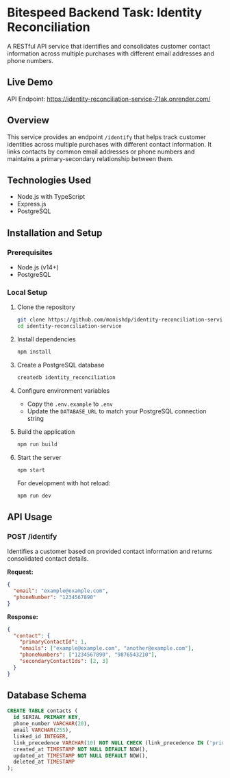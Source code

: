 # Bitespeed Backend Task: Identity Reconciliation

A RESTful API service that identifies and consolidates customer contact information across multiple purchases with different email addresses and phone numbers.

## Live Demo

API Endpoint: https://identity-reconciliation-service-71ak.onrender.com/

## Overview

This service provides an endpoint `/identify` that helps track customer identities across multiple purchases with different contact information. It links contacts by common email addresses or phone numbers and maintains a primary-secondary relationship between them.

## Technologies Used

- Node.js with TypeScript
- Express.js
- PostgreSQL

## Installation and Setup

### Prerequisites

- Node.js (v14+)
- PostgreSQL

### Local Setup

1. Clone the repository
   ```bash
   git clone https://github.com/monishdp/identity-reconciliation-service.git
   cd identity-reconciliation-service
   ```

2. Install dependencies
   ```bash
   npm install
   ```

3. Create a PostgreSQL database
   ```bash
   createdb identity_reconciliation
   ```

4. Configure environment variables
   - Copy the `.env.example` to `.env`
   - Update the `DATABASE_URL` to match your PostgreSQL connection string

5. Build the application
   ```bash
   npm run build
   ```

6. Start the server
   ```bash
   npm start
   ```

   For development with hot reload:
   ```bash
   npm run dev
   ```

## API Usage

### POST /identify

Identifies a customer based on provided contact information and returns consolidated contact details.

**Request:**
```json
{
  "email": "example@example.com",
  "phoneNumber": "1234567890"
}
```

**Response:**
```json
{
  "contact": {
    "primaryContactId": 1,
    "emails": ["example@example.com", "another@example.com"],
    "phoneNumbers": ["1234567890", "9876543210"],
    "secondaryContactIds": [2, 3]
  }
}
```

## Database Schema

```sql
CREATE TABLE contacts (
  id SERIAL PRIMARY KEY,
  phone_number VARCHAR(20),
  email VARCHAR(255),
  linked_id INTEGER,
  link_precedence VARCHAR(10) NOT NULL CHECK (link_precedence IN ('primary', 'secondary')),
  created_at TIMESTAMP NOT NULL DEFAULT NOW(),
  updated_at TIMESTAMP NOT NULL DEFAULT NOW(),
  deleted_at TIMESTAMP
);
```
